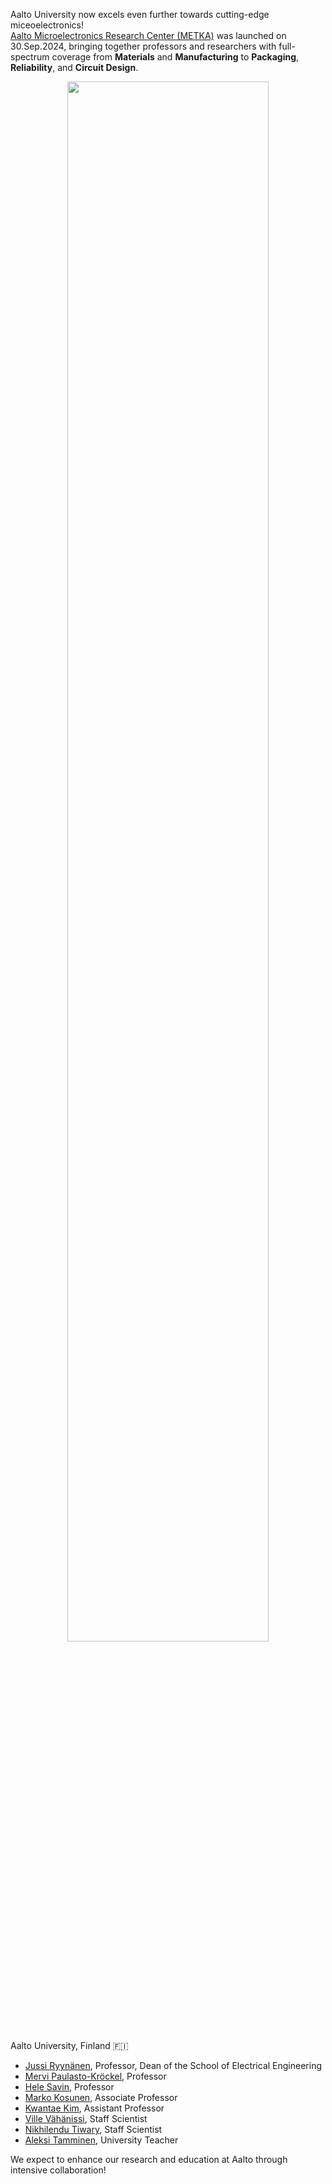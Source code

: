 <!-- <span style="display: block; height: 0.5em;"></span> -->

Aalto University now excels even further towards cutting-edge <i class="fa-solid fa-microchip fa-xl"></i> miceoelectronics!<br>
<a href="https://doi.org/10.48550/arXiv.2405.03905" target="_blank">Aalto Microelectronics Research Center (METKA)</a>
was launched on 30.Sep.2024, bringing together <i class="fa-solid fa-users fa-lg"></i> professors and researchers with full-spectrum coverage from <b>Materials</b> and <b>Manufacturing</b> to <b>Packaging</b>, <b>Reliability</b>, and <b>Circuit Design</b>.

<center><img src="{{ site.base_url }}/img/news/2024-10-04_1.jpeg" width="80%"></center>

Aalto University, Finland <span class='emoji'>🇫🇮</span>

<ul>
    <li>
        <a href = 'https://www.linkedin.com/in/jussi-ryynänen-a36b52117/' target=_blank>Jussi Ryynänen</a>,
        Professor, Dean of the School of Electrical Engineering
    </li>
    <li>
        <a href = 'https://www.linkedin.com/in/mervi-paulasto-kröckel-582a515a/' target=_blank>Mervi Paulasto-Kröckel</a>,
        Professor
    </li>
    <li>
        <a href = 'https://www.linkedin.com/in/hele-savin-60854615/' target=_blank>Hele Savin</a>,
        Professor
    </li>
    <li>
        <a href = 'https://www.linkedin.com/in/marko-kosunen-6b99473/' target=_blank>Marko Kosunen</a>,
        Associate Professor
    </li>
    <li>
        <a href = 'https://kwantaekim.github.io' target=_blank>Kwantae Kim</a>,
        Assistant Professor
    </li>
    <li>
        <a href = 'https://www.aalto.fi/fi/ihmiset/ville-vahanissi' target=_blank>Ville Vähänissi</a>,
        Staff Scientist
    </li>
    <li>
        <a href = 'https://www.linkedin.com/in/nikhilendu-tiwary-6160b526/' target=_blank>Nikhilendu Tiwary</a>,
        Staff Scientist
    </li>
    <li>
        <a href = 'https://www.linkedin.com/in/aleksi-tamminen-10a8043/' target=_blank>Aleksi Tamminen</a>,
        University Teacher
    </li>
</ul>

We expect to enhance our research and education at Aalto through intensive collaboration! <i class="fa-regular fa-face-laugh-squint fa-shake fa-xl"></i>
